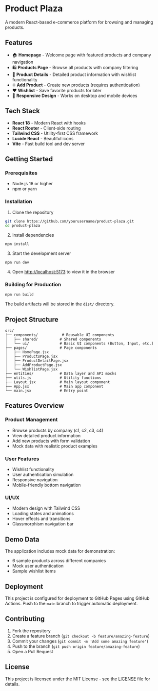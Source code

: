# Product Plaza

A modern React-based e-commerce platform for browsing and managing products.

## Features

- 🏠 **Homepage** - Welcome page with featured products and company navigation
- 🛍️ **Products Page** - Browse all products with company filtering
- 📱 **Product Details** - Detailed product information with wishlist functionality
- ➕ **Add Product** - Create new products (requires authentication)
- ❤️ **Wishlist** - Save favorite products for later
- 📱 **Responsive Design** - Works on desktop and mobile devices

## Tech Stack

- **React 18** - Modern React with hooks
- **React Router** - Client-side routing
- **Tailwind CSS** - Utility-first CSS framework
- **Lucide React** - Beautiful icons
- **Vite** - Fast build tool and dev server

## Getting Started

### Prerequisites

- Node.js 18 or higher
- npm or yarn

### Installation

1. Clone the repository
```bash
git clone https://github.com/yourusername/product-plaza.git
cd product-plaza
```

2. Install dependencies
```bash
npm install
```

3. Start the development server
```bash
npm run dev
```

4. Open [http://localhost:5173](http://localhost:5173) to view it in the browser

### Building for Production

```bash
npm run build
```

The build artifacts will be stored in the `dist/` directory.

## Project Structure

```
src/
├── components/           # Reusable UI components
│   ├── shared/          # Shared components
│   └── ui/              # Basic UI components (Button, Input, etc.)
├── pages/               # Page components
│   ├── HomePage.jsx
│   ├── ProductsPage.jsx
│   ├── ProductDetailPage.jsx
│   ├── AddProductPage.jsx
│   └── WishlistPage.jsx
├── entities/            # Data layer and API mocks
├── utils.js             # Utility functions
├── Layout.jsx           # Main layout component
├── App.jsx              # Main app component
└── main.jsx             # Entry point
```

## Features Overview

### Product Management
- Browse products by company (c1, c2, c3, c4)
- View detailed product information
- Add new products with form validation
- Mock data with realistic product examples

### User Features
- Wishlist functionality
- User authentication simulation
- Responsive navigation
- Mobile-friendly bottom navigation

### UI/UX
- Modern design with Tailwind CSS
- Loading states and animations
- Hover effects and transitions
- Glassmorphism navigation bar

## Demo Data

The application includes mock data for demonstration:
- 6 sample products across different companies
- Mock user authentication
- Sample wishlist items

## Deployment

This project is configured for deployment to GitHub Pages using GitHub Actions. Push to the `main` branch to trigger automatic deployment.

## Contributing

1. Fork the repository
2. Create a feature branch (`git checkout -b feature/amazing-feature`)
3. Commit your changes (`git commit -m 'Add some amazing feature'`)
4. Push to the branch (`git push origin feature/amazing-feature`)
5. Open a Pull Request

## License

This project is licensed under the MIT License - see the [LICENSE](LICENSE) file for details.
